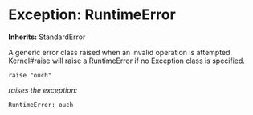 # Exception: RuntimeError
**Inherits:** StandardError
    

A generic error class raised when an invalid operation is attempted.
Kernel#raise will raise a RuntimeError if no Exception class is specified.

    raise "ouch"

*raises the exception:*

    RuntimeError: ouch



